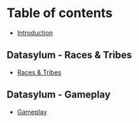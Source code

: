 # Table of contents

* [Introduction](README.md)

## Datasylum - Races & Tribes

* [Races & Tribes](datasylum-races&tribes/races_tribes.md)

## Datasylum - Gameplay

* [Gameplay](datasylum-gameplay/gameplay.md)
